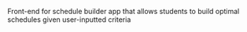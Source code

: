 Front-end for schedule builder app that allows students to build optimal schedules given user-inputted criteria
